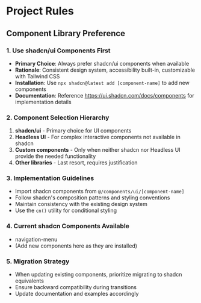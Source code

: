 # Project Rules

## Component Library Preference

### 1. Use shadcn/ui Components First

- **Primary Choice**: Always prefer shadcn/ui components when available
- **Rationale**: Consistent design system, accessibility built-in, customizable with Tailwind CSS
- **Installation**: Use `npx shadcn@latest add [component-name]` to add new components
- **Documentation**: Reference https://ui.shadcn.com/docs/components for implementation details

### 2. Component Selection Hierarchy

1. **shadcn/ui** - Primary choice for UI components
2. **Headless UI** - For complex interactive components not available in shadcn
3. **Custom components** - Only when neither shadcn nor Headless UI provide the needed functionality
4. **Other libraries** - Last resort, requires justification

### 3. Implementation Guidelines

- Import shadcn components from `@/components/ui/[component-name]`
- Follow shadcn's composition patterns and styling conventions
- Maintain consistency with the existing design system
- Use the `cn()` utility for conditional styling

### 4. Current shadcn Components Available

- navigation-menu
- (Add new components here as they are installed)

### 5. Migration Strategy

- When updating existing components, prioritize migrating to shadcn equivalents
- Ensure backward compatibility during transitions
- Update documentation and examples accordingly
